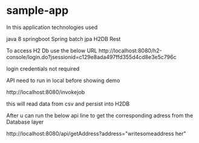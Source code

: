 # sample-app

In this application technologies used

java 8
springboot
Spring batch
jpa
H2DB
Rest


To access H2 Db use the below URL
http://localhost:8080/h2-console/login.do?jsessionid=c129e8ada497ffd355d4cd8e3e5c796c

login credentials not required


API need to run in local before showing demo

http://localhost:8080/invokejob

this will read data from csv and persist into H2DB 

After u can run the below api line to get the corresponding adress from the Database layer

http://localhost:8080/api/getAddress?address="writesomeaddress her"
